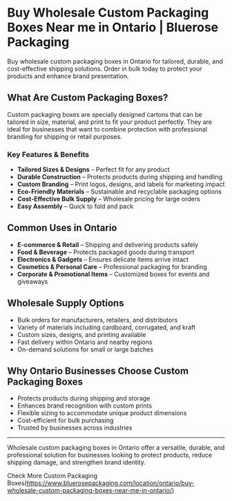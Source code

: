 # Buy Wholesale Custom Packaging Boxes Near me in Ontario | Bluerose Packaging

Buy wholesale custom packaging boxes in Ontario for tailored, durable, and cost-effective shipping solutions. Order in bulk today to protect your products and enhance brand presentation.

## What Are Custom Packaging Boxes?

Custom packaging boxes are specially designed cartons that can be tailored in size, material, and print to fit your product perfectly. They are ideal for businesses that want to combine protection with professional branding for shipping or retail purposes.

### Key Features & Benefits

- **Tailored Sizes & Designs** – Perfect fit for any product  
- **Durable Construction** – Protects products during shipping and handling  
- **Custom Branding** – Print logos, designs, and labels for marketing impact  
- **Eco-Friendly Materials** – Sustainable and recyclable packaging options  
- **Cost-Effective Bulk Supply** – Wholesale pricing for large orders  
- **Easy Assembly** – Quick to fold and pack  

## Common Uses in Ontario

- **E-commerce & Retail** – Shipping and delivering products safely  
- **Food & Beverage** – Protects packaged goods during transport  
- **Electronics & Gadgets** – Ensures delicate items arrive intact  
- **Cosmetics & Personal Care** – Professional packaging for branding  
- **Corporate & Promotional Items** – Customized boxes for events and giveaways  

## Wholesale Supply Options

- Bulk orders for manufacturers, retailers, and distributors  
- Variety of materials including cardboard, corrugated, and kraft  
- Custom sizes, designs, and printing available  
- Fast delivery within Ontario and nearby regions  
- On-demand solutions for small or large batches  

## Why Ontario Businesses Choose Custom Packaging Boxes

- Protects products during shipping and storage  
- Enhances brand recognition with custom prints  
- Flexible sizing to accommodate unique product dimensions  
- Cost-efficient for bulk purchasing  
- Trusted by businesses across industries  

---

Wholesale custom packaging boxes in Ontario offer a versatile, durable, and professional solution for businesses looking to protect products, reduce shipping damage, and strengthen brand identity.

Check More Custom Packaging Boxes(https://www.bluerosepackaging.com/location/ontario/buy-wholesale-custom-packaging-boxes-near-me-in-ontario/)
